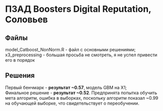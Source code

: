 # ПЗАД Boosters Digital Reputation, Соловьев

## Файлы
model_Catboost_NonNorm.R - файл с основными решениями;  
x3_preprocessing - большая просьба не смотреть, я не успел привести его в порядок

## Решения
Первый бенчмарк - **результат ~0.57**, модель GBM на X1;  
Финальное решение - **результат ~0.52**. Предпринята попытка обучить мета алгоритм, ошибка в выборках, поскольку алгоритм показал ~0.99 на обучающей выборке, что свидетельствует о переобучении.
